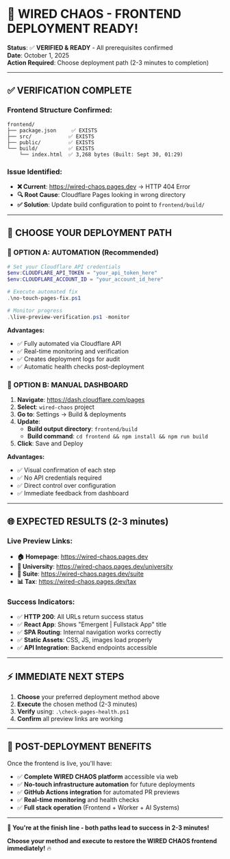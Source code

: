 # 🚀 WIRED CHAOS - FRONTEND DEPLOYMENT READY!

**Status**: ✅ **VERIFIED & READY** - All prerequisites confirmed  
**Date**: October 1, 2025  
**Action Required**: Choose deployment path (2-3 minutes to completion)

---

## ✅ **VERIFICATION COMPLETE**

### **Frontend Structure Confirmed:**
```
frontend/
├── package.json     ✅ EXISTS
├── src/            ✅ EXISTS  
├── public/         ✅ EXISTS
└── build/          ✅ EXISTS
    └── index.html  ✅ 3,268 bytes (Built: Sept 30, 01:29)
```

### **Issue Identified:**
- **❌ Current**: https://wired-chaos.pages.dev → HTTP 404 Error
- **🔍 Root Cause**: Cloudflare Pages looking in wrong directory
- **✅ Solution**: Update build configuration to point to `frontend/build/`

---

## 🎯 **CHOOSE YOUR DEPLOYMENT PATH**

### **🤖 OPTION A: AUTOMATION (Recommended)**
```powershell
# Set your Cloudflare API credentials
$env:CLOUDFLARE_API_TOKEN = "your_api_token_here"
$env:CLOUDFLARE_ACCOUNT_ID = "your_account_id_here"

# Execute automated fix
.\no-touch-pages-fix.ps1

# Monitor progress
.\live-preview-verification.ps1 -monitor
```

**Advantages:**
- ✅ Fully automated via Cloudflare API
- ✅ Real-time monitoring and verification
- ✅ Creates deployment logs for audit
- ✅ Automatic health checks post-deployment

### **🔧 OPTION B: MANUAL DASHBOARD**
1. **Navigate**: https://dash.cloudflare.com/pages
2. **Select**: `wired-chaos` project
3. **Go to**: Settings → Build & deployments
4. **Update**:
   - **Build output directory**: `frontend/build`
   - **Build command**: `cd frontend && npm install && npm run build`
5. **Click**: Save and Deploy

**Advantages:**
- ✅ Visual confirmation of each step
- ✅ No API credentials required
- ✅ Direct control over configuration
- ✅ Immediate feedback from dashboard

---

## 🌐 **EXPECTED RESULTS (2-3 minutes)**

### **Live Preview Links:**
- **🏠 Homepage**: https://wired-chaos.pages.dev
- **🏫 University**: https://wired-chaos.pages.dev/university
- **💼 Suite**: https://wired-chaos.pages.dev/suite
- **📊 Tax**: https://wired-chaos.pages.dev/tax

### **Success Indicators:**
- ✅ **HTTP 200**: All URLs return success status
- ✅ **React App**: Shows "Emergent | Fullstack App" title
- ✅ **SPA Routing**: Internal navigation works correctly
- ✅ **Static Assets**: CSS, JS, images load properly
- ✅ **API Integration**: Backend endpoints accessible

---

## ⚡ **IMMEDIATE NEXT STEPS**

1. **Choose** your preferred deployment method above
2. **Execute** the chosen method (2-3 minutes)
3. **Verify** using: `.\check-pages-health.ps1`
4. **Confirm** all preview links are working

---

## 🎉 **POST-DEPLOYMENT BENEFITS**

Once the frontend is live, you'll have:
- ✅ **Complete WIRED CHAOS platform** accessible via web
- ✅ **No-touch infrastructure automation** for future deployments
- ✅ **GitHub Actions integration** for automated PR previews
- ✅ **Real-time monitoring** and health checks
- ✅ **Full stack operation** (Frontend + Worker + AI Systems)

---

**🚀 You're at the finish line - both paths lead to success in 2-3 minutes!**

**Choose your method and execute to restore the WIRED CHAOS frontend immediately!** 🔥